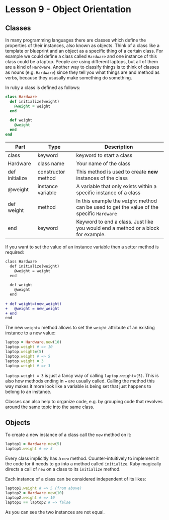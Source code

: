 # Lesson 9 - Object Orientation

## Classes

In many programming languages there are classes which define the properties of their instances, also known as objects.
Think of a class like a template or blueprint and an object as a specific thing of a certain class. For example we could define a class
called `Hardware` and one instance of this class could be a laptop. People are using different laptops,
but all of them are a kind of `Hardware`.
Another way to classify things is to think of classes as nouns (e.g. `Hardware`) since they tell you what things are and method as verbs, because they ususally make something do something.

In ruby a class is defined as follows:

```ruby
class Hardware
  def initialize(weight)
    @weight = weight
  end
  
  def weight
    @weight
  end
end
```

|Part|Type|Description|
|-|-|-|
|class|keyword|keyword to start a class|
|Hardware|class name|Your name of the class|
|def initialize|constructor method|This method is used to create **new** instances of the class|
|@weight|instance variable|A variable that only exists within a specific instance of a class|
|def weight|method|In this example the `weight` method can be used to get the value of the specific `Hardware`|
|end|keyword|Keyword to end a class. Just like you would end a method or a block for example.|

If you want to set the value of an instance variable then a setter method is required:

```diff
class Hardware
  def initialize(weight)
    @weight = weight
  end
  
  def weight
    @weight
  end
  
+ def weight=(new_weight)
+   @weight = new_weight
+ end
end
```

The new `weight=` method allows to set the `weight` attribute of an existing instance to a new value:

```ruby
laptop = Hardware.new(10)
laptop.weight # => 10
laptop.weight=(5)
laptop.weight # => 5
laptop.weight = 3
laptop.weight # => 3
```

`laptop.weight = 3` is just a fancy way of calling `laptop.weight=(5)`.
This is also how methods ending in `=` are usually called.
Calling the method this way makes it more look like a variable is being set that just happens to belong to an instance.

Classes can also help to organize code, e.g. by grouping code that revolves around the same topic into the same class.

## Objects

To create a new instance of a class call the `new` method on it:

```ruby
laptop1 = Hardware.new(5)
laptop1.weight # => 5
```

Every class implicitly has a `new` method. Counter-intuitively to implement it the code for it needs to
go into a method called `initialize`. Ruby magically directs a call of `new` on a class to its `initialize` method.

Each instance of a class can be considered independent of its likes:

```ruby
laptop1.weight # => 5 (from above)
laptop2 = Hardware.new(10)
laptop2.weight # => 10
laptop1 == laptop2 # => false
```

As you can see the two instances are not equal.
